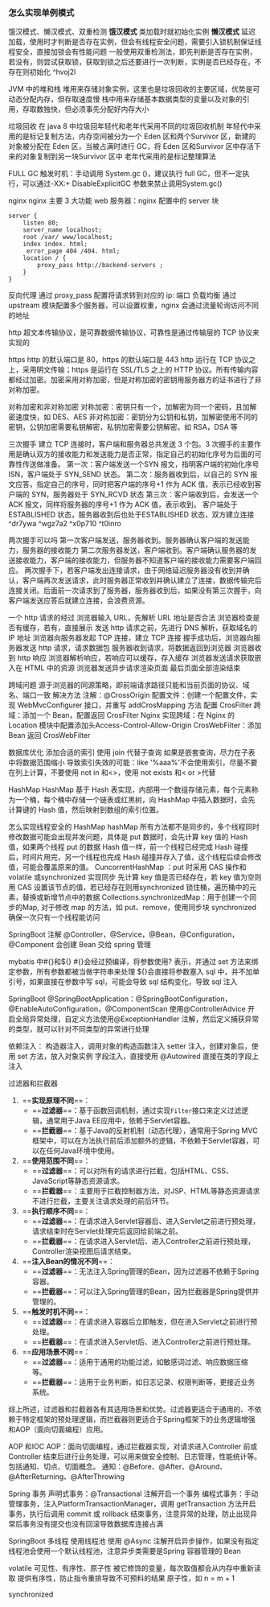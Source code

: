 ### 怎么实现单例模式
饿汉模式、懒汉模式、双重检测
**饿汉模式**
类加载时就初始化实例
**懒汉模式**
延迟加载，使用时才判断是否存在实例，但会有线程安全问题，需要引入锁机制保证线程安全，直接加锁会有性能问题
一般使用双重检测法，即先判断是否存在实例，若没有，则尝试获取锁，获取到锁之后还要进行一次判断，实例是否已经存在，不存在则初始化 ^hvoj2l


JVM 中的堆和栈
堆用来存储对象实例，这里也是垃圾回收的主要区域，优势是可动态分配内存，但存取速度慢
栈中用来存储基本数据类型的变量以及对象的引用，存取数独快，但必须事先分配好内存大小

垃圾回收
在 java 8 中垃圾回年轻代和老年代采用不同的垃圾回收机制
年轻代中采用的是标记复制方法，内存空间被分为一个 Eden 区和两个Survivor 区，新建的对象被分配在 Eden 区，当被占满时进行 GC，将 Eden 区和Survivor 区中存活下来的对象复制到另一块Survivor 区中
老年代采用的是标记整理算法

FULL GC
触发时机：手动调用 System.gc ()，建议执行 full GC，但不一定执行，可以通过-XX:+ DisableExplicitGC 参数来禁止调用System.gc()

nginx
nginx 主要 3 大功能
web 服务器：nginx 配置中的 server 块


	server {
		listen 80;
		server_name localhost;
		root /var/ www/localhost;
		index index. html;
		 error_page 404 /404. html;
		location / {
			proxy_pass http://backend-servers ;
		}
	}
反向代理
通过 proxy_pass 配置将请求转到对应的 ip: 端口
负载均衡
通过 upstream 模块配置多个服务器，可以设置权重，nginx 会通过流量轮询访问不同的地址


http
超文本传输协议，是可靠数据传输协议，可靠性是通过传输层的 TCP 协议来实现的

https
http 的默认端口是 80，https 的默认端口是 443
http 运行在 TCP 协议之上，采用明文传输；https 是运行在 SSL/TLS 之上的 HTTP 协议。所有传输内容都经过加密。加密采用对称加密，但是对称加密的密钥用服务器方的证书进行了非对称加密。

对称加密和非对称加密
对称加密：密钥只有一个，加解密为同一个密码，且加解密速度快，如 DES、AES
非对称加密：密钥分为公钥和私钥，加解密使用不同的密钥，公钥加密需要私钥解密，私钥加密需要公钥解密。如 RSA，DSA 等

三次握手
建立 TCP 连接时，客户端和服务器总共发送 3 个包。3 次握手的主要作用是确认双方的接收能力和发送能力是否正常，指定自己的初始化序号为后面的可靠性传送做准备。
第一次：客户端发送一个SYN 报文，指明客户端的初始化序号 ISN，客户端处于 SYN_SEND 状态。
第二次：服务器收到后，以自己的 SYN 报文应答，指定自己的序号，同时把客户端的序号+1 作为 ACK 值，表示已经收到客户端的 SYN，服务器处于 SYN_RCVD 状态
第三次：客户端收到后，会发送一个 ACK 报文，同样将服务器的序号+1 作为 ACK 值，表示收到。
客户端处于ESTABLISHED 状态，服务器收到后也处于ESTABLISHED 状态，双方建立连接 ^dr7ywa ^wgz7a2 ^x0p710 ^t0inro

两次握手可以吗
第一次客户端发送，服务器收到。服务器确认客户端的发送能力，服务器的接收能力
第二次服务器发送，客户端收到。客户端确认服务器的发送接收能力，客户端的接收能力，但服务器不知道客户端的接收能力需要客户端回应。
两次握手下，若客户端发出连接请求，由于网络延迟服务器没有收到并确认，客户端再次发送请求，此时服务器正常收到并确认建立了连接，数据传输完后连接关闭。后面前一次请求到了服务器，服务器收到后，如果没有第三次握手，向客户端发送应答后就建立连接，会浪费资源。

一个 http 请求的经过
浏览器输入 URL，先解析 URL 地址是否合法
浏览器检查是否有缓存，若有，直接展示
发送 http 请求之前，先进行 DNS 解析，获取域名的 IP 地址
浏览器向服务器发起 TCP 连接，建立 TCP 连接
握手成功后，浏览器向服务器发送 http 请求，请求数据包
服务器收到请求，将数据返回到浏览器
浏览器收到 http 响应
浏览器解析响应，若响应可以缓存，存入缓存
浏览器发送请求获取嵌入在 HTML 中的资源
浏览器发送异步请求渲染页面
最后页面全部渲染结束

跨域问题
源于浏览器的同源策略，即前端请求路径只能和当前页面的协议、域名、端口一致
解决方法
注解：@CrossOrigin
配置文件：创建一个配置文件，实现 WebMvcConfigurer 接口，并重写 addCrosMapping 方法
配置 CrosFilter 跨域：添加一个 Bean，配置返回 CrosFilter
Nginx 实现跨域：在 Nginx 的 Location 模块中配置添加头Access-Control-Allow-Origin
CrosWebFilter：添加 Bean 返回 CrosWebFilter

数据库优化
添加合适的索引
使用 join 代替子查询
如果是嵌套查询，尽力在子表中将数据范围缩小
导致索引失效的可能：like '%aaa%'不会使用索引，尽量不要在列上计算，不要使用 not in 和<>，使用 not exists 和< or >代替

HashMap
HashMap 基于 Hash 表实现，内部用一个数组存储元素，每个元素称为一个桶，每个桶中存储一个链表或红黑树，向 HashMap 中插入数据时，会先计算键的 Hash 值，然后映射到数组的索引位置。

怎么实现线程安全的 HashMap
hashMap 所有方法都不是同步的，多个线程同时修改数据可能会出现并发问题，具体是 put 数据时，会先计算 key 值的 Hash 值，如果两个线程 put 的数据 Hash 值一样，前一个线程已经完成 Hash 碰撞后，时间片用完，另一个线程也完成 Hash 碰撞并存入了值，这个线程后续会修改值，可能会覆盖原来的值。
 CuncorrentHashMap ：put 时采用 CAS 操作和 volatile 或synchronized 实现同步
	先计算 key 值是否已经存在，若 key 值为空则用 CAS 设置该节点的值，若已经存在则用synchronized 锁住桶，遍历桶中的元素，替换或新增节点中的数据
Collections.synchronizedMap：用于创建一个同步的Map, 对于修改 map 的方法，如 put、remove，使用同步块 synchronized 确保一次只有一个线程能访问

SpringBoot 注解
@Controller，@Service，@Bean，@Configuration，@Component 会创建 Bean 交给 spring 管理

mybatis 中#{}和${}
#{}会经过预编译，将参数使用? 表示，并通过 set 方法来绑定参数，所有参数都被当做字符串来处理
${}会直接将参数塞入 sql 中，并不加单引号，如果直接在参数中写 sql，可能会导致 sql 结构变化，导致 sql 注入

SpringBoot
@SpringBootApplication：@SpringBootConfiguration，@EnableAutoConfiguration，@ComponentScan
使用@ControllerAdvice 开启全局异常处理，自定义方法使用@ExceptionHandler 注解，然后定义捕获异常的类型，就可以针对不同类型的异常进行处理

依赖注入： 
构造器注入，调用对象的构造函数注入
setter 注入，创建对象后，使用 set 方法，放入对象实例
字段注入，直接使用 @Autowired 直接在类的字段上注入

过滤器和拦截器
1.  ==‌**实现原理不同**‌==：
    - ==‌**过滤器**‌==：基于函数回调机制，通过实现`Filter`接口来定义过滤逻辑，通常用于Java EE应用中，依赖于Servlet容器。
    - ==‌**拦截器**‌==：基于Java的反射机制（动态代理），通常用于Spring MVC框架中，可以在方法执行前后添加额外的逻辑，不依赖于Servlet容器，可以在任何Java环境中使用。
2.  ==‌**使用范围不同**‌==：
    - ==‌**过滤器**‌==：可以对所有的请求进行拦截，包括HTML、CSS、JavaScript等静态资源请求。
    - ==‌**拦截器**‌==：主要用于拦截控制器方法，对JSP、HTML等静态资源请求不进行拦截，主要关注请求处理的前后环节。
3.  ==‌**执行顺序不同**‌==：
    - ==‌**过滤器**‌==：在请求进入Servlet容器后、进入Servlet之前进行预处理，请求结束时在Servlet处理完后返回给前端之前。
    - ==‌**拦截器**‌==：在请求进入Servlet后、进入Controller之前进行预处理，Controller渲染视图后请求结束。
4.  ==**注入Bean的情况不同**‌==：
    - ==‌**过滤器**‌==：无法注入Spring管理的Bean，因为过滤器不依赖于Spring容器。
    - ==‌**拦截器**‌==：可以注入Spring管理的Bean，因为拦截器是Spring提供并管理的。
5.  ==‌**触发时机不同**‌==：
    - ==‌**过滤器**‌==：在请求进入容器后立即触发，但在进入Servlet之前进行预处理。
    - ==‌**拦截器**‌==：在请求进入Servlet后、进入Controller之前进行预处理。
6.  ==‌**应用场景不同**‌==：
    - ==‌**过滤器**‌==：适用于通用的功能过滤，如敏感词过滤、响应数据压缩等。
    - ==‌**拦截器**‌==：适用于业务判断，如日志记录、权限判断等，更接近业务系统。

综上所述，过滤器和拦截器各有其适用场景和优势。过滤器更适合于通用的、不依赖于特定框架的预处理逻辑，而拦截器则更适合于Spring框架下的业务逻辑增强和AOP（面向切面编程）应用。


AOP 和IOC
AOP：面向切面编程，通过拦截器实现，对请求进入Controller 前或 Controller 结束后进行业务处理，可以用来做安全控制、日志管理，性能统计等。
包括通知、切点、切面概念。
通知：@Before、@After、@Around、@AfterReturning、@AfterThrowing

Spring 事务
声明式事务：@Transactional 注解开启一个事务
编程式事务：手动管理事务，注入PlatformTransactionManager，调用 getTransaction 方法开启事务，执行后调用 commit 或 rollback 结束事务，注意异常的处理，防止出现异常后事务没有提交也没有回滚导致数据库连接占满

SpringBoot 多线程
使用线程池
使用 @Async 注解开启异步操作，如果没有指定线程池会使用一个默认线程池，注意异步类需要是Spring 容器管理的 Bean

volatile
可见性、有序性、原子性
被它修饰的变量，每次取值都会从内存中重新读取
提供有序性，防止指令重排导致不可预料的结果
原子性，如 n = m + 1

synchronized


